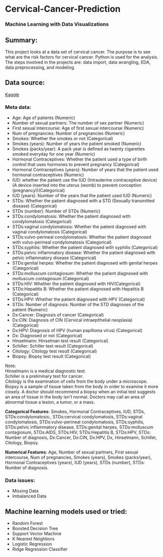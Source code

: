 # Cervical-Cancer-Prediction
### Machine Learning with Data Visualizations

## Summary:
This project looks at a data set of cervical cancer. The purpose is to see what are the risk factors for cervical cancer. Python is used for the analysis. The steps involved in the projects are: data import, data wrangling, EDA, data preprocessing, and modeling. 

## Data source:
[Kaggle](https://archive.ics.uci.edu/ml/datasets/Cervical+cancer+%28Risk+Factors%29)

### Meta data:
* Age: Age of patients (Numeric)
* Number of sexual partners: The number of sex partner (Numeric)
* First sexual intercourse: Age of first sexual intercourse (Numeric)
* Num of pregnancies: Number of pregnancies (Numeric)
* Smokes: Whether the smokes or not (Categorical)
* Smokes (years): Number of years the patient smoked (Numeric)
* Smokes (packs/year): A pack year is defined as twenty cigarettes smoked everyday for one year (Numeric)
* Hormonal Contraceptives: Whether the patient used a type of birth control that uses hormones to prevent pregnancy (Categorical)
* Hormonal Contraceptives (years): Number of years that the patient used hormonal contraceptives (Numeric)
* IUD: whether the patient use the IUD (Intrauterine contraceptive device)(A device inserted into the uterus (womb) to prevent conception (pregnancy))(Categorical)
* IUD (years): Number of the years that the patient used IUD (Numeric)
* STDs: Whether the patient diagnosed with a STD (Sexually transmitted disease) (Categorical)
* STDs (number): Number of STDs (Numeric)
* STDs:condylomatosis: Whether the patient diagnosed with condylomatosis (Categorical)
* STDs:vaginal condylomatosis: Whether the patient diagnosed with vaginal condylomatosis (Categorical)
* STDs:vulvo-perineal condylomatosis: Whether the patient diagnosed with vulvo-perineal condylomatosis (Categorical)
* STDs:syphilis: Whether the patient diagnosed with syphilis (Categorical)
* STDs:pelvic inflammatory disease: Whether the patient diagnosed with pelvic inflammatory disease (Categorical)
* STDs:genital herpes: Whether the patient diagnosed with genital herpes (Categorical)
* STDs:molluscum contagiosum: Whether the patient diagnosed with molluscum contagiosum (Categorical)
* STDs:HIV: Whether the patient diagnosed with HIV(Categorical)
* STDs:Hepatitis B: Whether the patient diagnosed with Hepatitis B (Categorical)
* STDs:HPV: Whether the patient diagnosed with HPV (Categorical)
* STDs: Number of diagnosis: Number of the STD diagnoses of the patient (Numeric)
* Dx:Cancer: Diagnosis of cancer (Categorical)
* Dx:CIN: Diagnosis of CIN (Cervical intraepithelial neoplasia) (Categorical)
* Dx:HPV: Diagnosis of HPV (human papilloma virus) (Categorical)
* Dx: Diagnosed or not (Categorical)
* Hinselmann: Hinselman test result (Categorical)
* Schiller: Schiller test result (Categorical)
* Citology: Citology test result (Categorical)
* Biopsy: Biopsy test result (Categorical)

Note:  
Hinselmann is a medical diagnostic test.  
Schiller is a preliminary test for cancer.  
Citology is the examination of cells from the body under a microscope.  
Biopsy is a sample of tissue taken from the body in order to examine it more closely. A doctor should recommend a biopsy when an initial test suggests an area of tissue in the body isn't normal. Doctors may call an area of abnormal tissue a lesion, a tumor, or a mass.

**Categorical Features**: Smokes, Hormonal Contraceptives, IUD, STDs, STDs:condylomatosis:, STDs:cervical condylomatosis, STDs:vaginal condylomatosis, STDs:vulvo-perineal condylomatosis, STDs:syphilis, STDs:pelvic inflammatory disease, STDs:genital herpes, STDs:molluscum contagiosum, STDs:AIDS, STDs:HIV, STDs:Hepatitis B, STDs:HPV, STDs: Number of diagnosis, Dx:Cancer, Dx:CIN, Dx:HPV, Dx, Hinselmann, Schiller, Citology, Biopsy.

**Numerical Features**: Age, Number of sexual partners, First sexual intercourse, Num of pregnancies, Smokes (years), Smokes (packs/year), Hormonal Contraceptives (years), IUD (years), STDs (number), STDs: Number of diagnosis.

### Data issues:
* Missing Data
* Imbalanced Data

## Machine learning models used or tried:
* Random Forest
* Boosted Decision Tree
* Support Vector Machine
* K Nearest Neighbors
* Logistic Regression
* Ridge Regression Classifier
